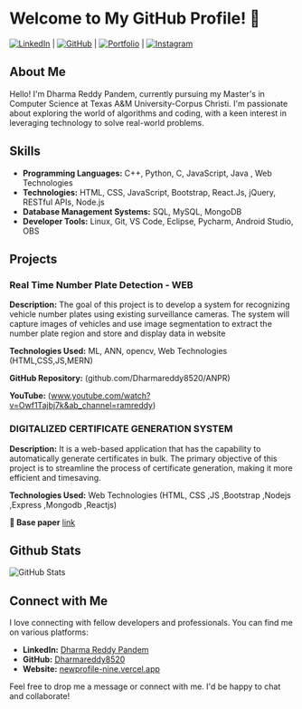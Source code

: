 # Welcome to My GitHub Profile! 👋

[![LinkedIn](https://img.shields.io/badge/LinkedIn-Dharma_Reddy_Pandem-blue?style=flat&logo=linkedin)](https://www.linkedin.com/in/dharmareddypandem/)  | [![GitHub](https://img.shields.io/badge/GitHub-Dharmareddy8520-black?style=flat&logo=github)](https://github.com/Dharmareddy8520) | [![Portfolio](https://img.shields.io/badge/Portfolio-New_Profile-success?style=flat&logo=vercel)](https://newprofile-nine.vercel.app/) | [![Instagram](https://img.shields.io/badge/Instagram-Dharmareddy0887-purple?style=flat&logo=instagram)](https://www.instagram.com/dharmareddy0887/)

## About Me

Hello! I'm Dharma Reddy Pandem, currently pursuing my Master's in Computer Science at Texas A&M University-Corpus Christi. I'm passionate about exploring the world of algorithms and coding, with a keen interest in leveraging technology to solve real-world problems.

## Skills

- **Programming Languages:** C++, Python, C, JavaScript, Java , Web Technologies
- **Technologies:** HTML, CSS, JavaScript, Bootstrap, React.Js, jQuery, RESTful APIs, Node.js
- **Database Management Systems:** SQL, MySQL, MongoDB
- **Developer Tools:** Linux, Git, VS Code, Eclipse, Pycharm, Android Studio, OBS

## Projects

### Real Time Number Plate Detection - WEB

**Description:** The goal of this project is to develop a system for recognizing vehicle number plates using existing surveillance cameras. The system will capture images of vehicles and use image segmentation to extract the number plate region and store and display data in website

**Technologies Used:** ML, ANN, opencv, Web Technologies (HTML,CSS,JS,MERN)

**GitHub Repository:** (github.com/Dharmareddy8520/ANPR)

**YouTube:** (www.youtube.com/watch?v=Owf1Tajbj7k&ab_channel=ramreddy)

### DIGITALIZED CERTIFICATE GENERATION SYSTEM

**Description:** It is a web-based application that has the capability to automatically generate certificates in bulk. The primary objective of this project is to streamline the process of certificate generation, making it more efficient and timesaving.

**Technologies Used:** Web Technologies (HTML, CSS ,JS ,Bootstrap ,Nodejs ,Express ,Mongodb ,Reactjs)

** Base paper** [link](ijsrem.com/download/digitalized-certificate-generation-system/)

## Github Stats

![GitHub Stats](https://github-readme-stats.vercel.app/api?username=Dharmareddy8520&show_icons=true&count_private=true&hide=contribs)

## Connect with Me

I love connecting with fellow developers and professionals. You can find me on various platforms:

- **LinkedIn:** [Dharma Reddy Pandem](https://www.linkedin.com/in/dharmareddypandem/)
- **GitHub:** [Dharmareddy8520](https://github.com/Dharmareddy8520)
- **Website:** [newprofile-nine.vercel.app](https://newprofile-nine.vercel.app/)

Feel free to drop me a message or connect with me. I'd be happy to chat and collaborate!
